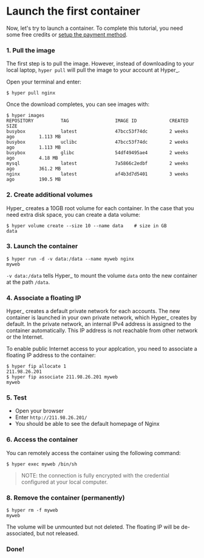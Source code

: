 # Launch the first container

Now, let's try to launch a container. To complete this tutorial, you need some free credits or [setup the payment method](https://console.hyper.sh/billing/credit). 


### 1. Pull the image

The first step is to pull the image. However, instead of downloading to your local laptop, `hyper pull` will pull the image to your account at Hyper\_. 

Open your terminal and enter:

    $ hyper pull nginx

Once the download completes, you can see images with:

	$ hyper images
	REPOSITORY          TAG                 IMAGE ID            CREATED             SIZE
    busybox             latest              47bcc53f74dc        2 weeks ago         1.113 MB
    busybox             uclibc              47bcc53f74dc        2 weeks ago         1.113 MB
    busybox             glibc               54df49495ae4        2 weeks ago         4.18 MB
    mysql               latest              7a5866c2edbf        2 weeks ago         361.2 MB
    nginx               latest              af4b3d7d5401        3 weeks ago         190.5 MB

### 2. Create additional volumes 
Hyper\_ creates a 10GB root volume for each container. In the case that you need extra disk space, you can create a data volume:

	$ hyper volume create --size 10 --name data    # size in GB
	data
	
### 3. Launch the container

	$ hyper run -d -v data:/data --name myweb nginx
	myweb

`-v data:/data` tells Hyper\_ to mount the volume `data` onto the new container at the path `/data`.

### 4. Associate a floating IP
Hyper\_ creates a default private network for each accounts. The new container is launched in your own private network, which Hyper\_ creates by default. In the private network, an internal IPv4 address is assigned to the container automatically. This IP address is not reachable from other network or the Internet.

To enable public Internet access to your applcation, you need to associate a floating IP address to the container:

	$ hyper fip allocate 1
	211.98.26.201
	$ hyper fip associate 211.98.26.201 myweb
	myweb

### 5. Test
- Open your browser
- Enter `http://211.98.26.201/`
- You should be able to see the default homepage of Nginx

### 6. Access the container
You can remotely access the container using the following command:

	$ hyper exec myweb /bin/sh

> NOTE: the connection is fully encrypted with the credential configured at your local computer.

### 8. Remove the container  (permanently)

    $ hyper rm -f myweb
    myweb

The volume will be unmounted but not deleted. The floating IP will be de-associated, but not released.

### Done!
